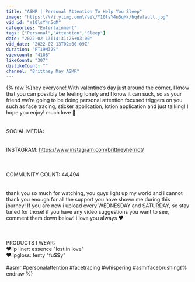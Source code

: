 ```yaml
---
title: "ASMR | Personal Attention To Help You Sleep"
image: "https:\/\/i.ytimg.com\/vi\/Y10lsY4n5qM\/hqdefault.jpg"
vid_id: "Y10lsY4n5qM"
categories: "Entertainment"
tags: ["Personal","Attention","Sleep"]
date: "2022-02-13T14:31:25+03:00"
vid_date: "2022-02-13T02:00:09Z"
duration: "PT19M32S"
viewcount: "4108"
likeCount: "307"
dislikeCount: ""
channel: "Brittney May ASMR"
---
```

{% raw %}hey everyone! With valentine’s day just around the corner, I know that you can possibly be feeling lonely and I know it can suck, so as your friend we’re going to be doing personal attention focused triggers on you such as face tracing, sticker application, lotion application and just talking! I hope you enjoy! much love 💓<br /><br /><br />SOCIAL MEDIA:<br /><br /><br />INSTAGRAM:  <a rel="nofollow" target="blank" href="https://www.instagram.com/brittneyherriot/">https://www.instagram.com/brittneyherriot/</a><br /><br /><br /><br />COMMUNITY COUNT:  44,494<br /><br /><br />thank you so much for watching, you guys light up my world and i cannot thank you enough for all the support you have shown me during this journey! If you are new i upload every WEDNESDAY and SATURDAY, so stay tuned for those! if you have any video suggestions you want to see, comment them down below! i love you always ♥<br /><br /> <br /><br />PRODUCTS I WEAR:<br />♥lip liner: essence &quot;lost in love&quot;<br />♥lipgloss: fenty &quot;fu$$y”<br /><br />#asmr #personalattention #facetracing #whispering #asmrfacebrushing{% endraw %}
